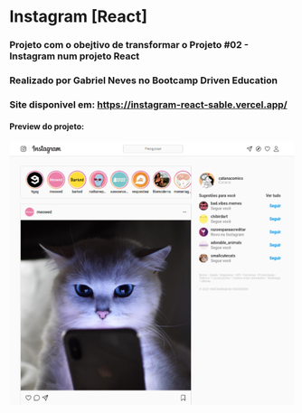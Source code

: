 # Instagram [React]

### Projeto com o obejtivo de transformar o Projeto #02 - Instagram num projeto React
 
### Realizado por Gabriel Neves no Bootcamp Driven Education

### Site disponivel em: https://instagram-react-sable.vercel.app/

#### Preview do projeto:
![Preview do projeto](public/assets/img/preview.png)
